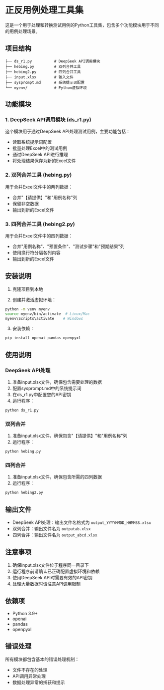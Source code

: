 # 正反用例处理工具集

这是一个用于处理和转换测试用例的Python工具集，包含多个功能模块用于不同的用例处理场景。

## 项目结构

```
├── ds_r1.py          # DeepSeek API调用模块
├── hebing.py         # 双列合并工具
├── hebing2.py        # 四列合并工具
├── input.xlsx        # 输入文件
├── sysprompt.md      # 系统提示词配置
└── myenv/            # Python虚拟环境
```

## 功能模块

### 1. DeepSeek API调用模块 (ds_r1.py)

这个模块用于通过DeepSeek API处理测试用例，主要功能包括：

- 读取系统提示词配置
- 批量处理Excel中的测试用例
- 通过DeepSeek API进行推理
- 将处理结果保存为新的Excel文件

### 2. 双列合并工具 (hebing.py)

用于合并Excel文件中的两列数据：

- 合并"【请提供】"和"用例名称"列
- 保留非空数据
- 输出到新的Excel文件

### 3. 四列合并工具 (hebing2.py)

用于合并Excel文件中的四列数据：

- 合并"用例名称"、"预置条件"、"测试步骤"和"预期结果"列
- 使用换行符分隔各列内容
- 输出到新的Excel文件

## 安装说明

1. 克隆项目到本地

2. 创建并激活虚拟环境：
```bash
python -m venv myenv
source myenv/bin/activate  # Linux/Mac
myenv\Scripts\activate    # Windows
```

3. 安装依赖：
```bash
pip install openai pandas openpyxl
```

## 使用说明

### DeepSeek API处理

1. 准备input.xlsx文件，确保包含需要处理的数据
2. 配置sysprompt.md中的系统提示词
3. 在ds_r1.py中配置您的API密钥
4. 运行程序：
```bash
python ds_r1.py
```

### 双列合并

1. 准备input.xlsx文件，确保包含"【请提供】"和"用例名称"列
2. 运行程序：
```bash
python hebing.py
```

### 四列合并

1. 准备input.xlsx文件，确保包含所需的四列数据
2. 运行程序：
```bash
python hebing2.py
```

## 输出文件

- DeepSeek API处理：输出文件名格式为 `output_YYYYMMDD_HHMMSS.xlsx`
- 双列合并：输出文件名为 `outputab.xlsx`
- 四列合并：输出文件名为 `output_abcd.xlsx`

## 注意事项

1. 确保input.xlsx文件位于程序同一目录下
2. 运行程序前请确认已正确配置虚拟环境和依赖
3. 使用DeepSeek API时需要有效的API密钥
4. 处理大量数据时请注意API调用限制

## 依赖项

- Python 3.9+
- openai
- pandas
- openpyxl

## 错误处理

所有模块都包含基本的错误处理机制：

- 文件不存在的处理
- API调用异常处理
- 数据处理异常的捕获和提示